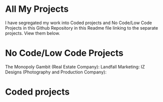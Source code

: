 # All My Projects
I have segregated my work into Coded projects and No Code/Low Code Projects in this Github Repository in this Readme file linking to the separate projects. 
View them below.

# No Code/Low Code Projects
The Monopoly Gambit (Real Estate Company): 
Landfall Marketing: 
IZ Designs (Photography and Production Company):

# Coded projects
